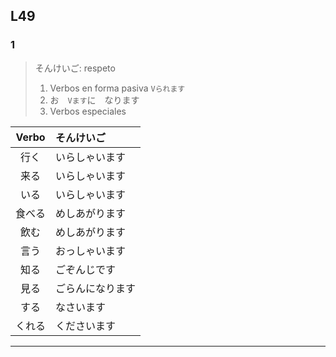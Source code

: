 L49
---


### 1

> そんけいご: respeto </br>
> 1. Verbos en forma pasiva ```Vられます``` </br>
> 2. お　```Vます```に　なります </br>
> 3. Verbos especiales </br>

| Verbo 	| そんけいご 			|
|:-----:	|:------------	|
| 行く  		| いらしゃいます	|
| 来る 		| いらしゃいます	|
| いる 		| いらしゃいます	|
| 食べる		| めしあがります	|
| 飲む  		| めしあがります	|
| 言う  		| おっしゃいます	|
| 知る 		| ごぞんじです		|
| 見る   	| ごらんになります	|
| する   	| なさいます			|
| くれる 	| くださいます		|

***

